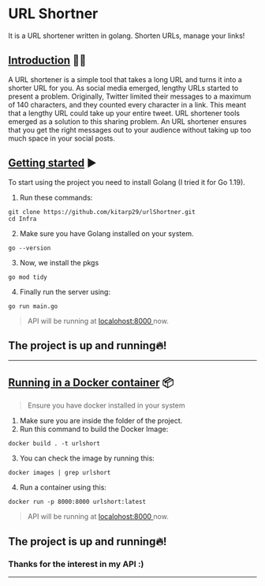 # **URL Shortner**
It is a URL shortener written in golang. Shorten URLs, manage your links!

##  <u>**Introduction**</u> 👋🏻

A URL shortener is a simple tool that takes a long URL and turns it into a shorter URL for you. As social media emerged, lengthy URLs started to present a problem. Originally, Twitter limited their messages to a maximum of 140 characters, and they counted every character in a link. This meant that a lengthy URL could take up your entire tweet. URL shortener tools emerged as a solution to this sharing problem.
An URL shortener ensures that you get the right messages out to your audience without taking up too much space in your social posts.

## <u>**Getting started**</u> ▶️

To start using the project you need  to install Golang (I tried it for Go 1.19).   
1. Run these commands:
```
git clone https://github.com/kitarp29/urlShortner.git
cd Infra
```

2. Make sure you have Golang installed on your system.
```
go --version 

```

3. Now, we install the pkgs
```
go mod tidy
```

4. Finally run the server using:

```
go run main.go
```

> API will be running at <a href="localhost:8000/"> localohost:8000 </a> now.
  ## **The project is up and running🔥!**
  <hr>

## <u>**Running in a Docker container**</u> 📦
> Ensure you have docker installed in your system

1. Make sure you are inside the folder of the project.
2. Run this command to build the Docker Image:
```
docker build . -t urlshort
```
3. You can check the image by running this:
```
docker images | grep urlshort
```
4. Run a container using this:
```
docker run -p 8000:8000 urlshort:latest  
```
> API will be running at <a href="localhost:8000/"> localohost:8000 </a> now.
  ## **The project is up and running🔥!**
 


### Thanks for the interest in my API :)
<hr>
